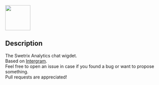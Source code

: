 <img src="https://swetrix.com/assets/logo_blue.png" alt="" height="80" />

## Description

The Swetrix Analytics chat wigdet.\
Based on [Intergram](https://github.com/idoco/intergram).\
Feel free to open an issue in case if you found a bug or want to propose something.\
Pull requests are appreciated!
